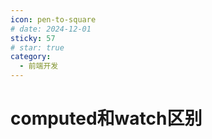 ```yaml
---
icon: pen-to-square
# date: 2024-12-01
sticky: 57
# star: true
category:
  - 前端开发
---
```


<!-- more -->
# computed和watch区别
<computedWatch></computedWatch>